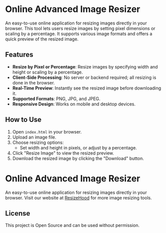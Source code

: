 # Online Advanced Image Resizer

An easy-to-use online application for resizing images directly in your browser. This tool lets users resize images by setting pixel dimensions or scaling by a percentage. It supports various image formats and offers a quick preview of the resized image.

## Features

- **Resize by Pixel or Percentage**: Resize images by specifying width and height or scaling by a percentage.
- **Client-Side Processing**: No server or backend required; all resizing is done in the browser.
- **Real-Time Preview**: Instantly see the resized image before downloading it.
- **Supported Formats**: PNG, JPG, and JPEG.
- **Responsive Design**: Works on mobile and desktop devices.

## How to Use

1. Open `index.html` in your browser.
2. Upload an image file.
3. Choose resizing options:
   - Set width and height in pixels, or adjust by a percentage.
4. Click "Resize Image" to view the resized preview.
5. Download the resized image by clicking the "Download" button.

# Online Advanced Image Resizer

An easy-to-use online application for resizing images directly in your browser. Visit our website at [ResizeHood](https://resizehood.com/) for more image resizing tools.

## License

This project is Open Source and can be used without permission.

